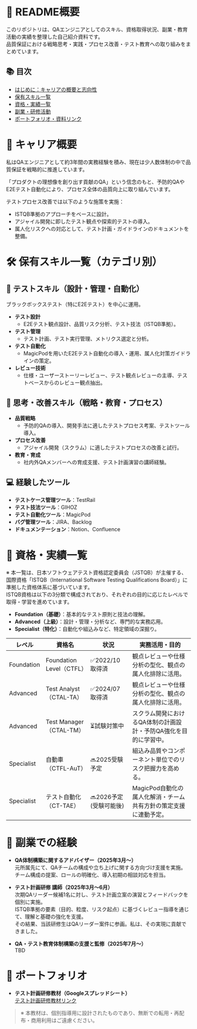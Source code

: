 # 🧪 README概要

このリポジトリは、QAエンジニアとしてのスキル、資格取得状況、副業・教育活動の実績を整理した自己紹介資料です。  
品質保証における戦略思考・実践・プロセス改善・テスト教育への取り組みをまとめています。

## 📚 目次

- [はじめに：キャリアの概要と志向性](#-はじめにキャリアの概要と志向性)
- [保有スキル一覧](#-保有スキル一覧カテゴリ別)
- [資格・実績一覧](#-資格実績一覧)
- [副業・研修活動](#-副業研修活動)
- [ポートフォリオ・資料リンク](#-ポートフォリオ資料リンク)

# 🧭 キャリア概要

私はQAエンジニアとして約3年間の実務経験を積み、現在は少人数体制の中で品質保証を戦略的に推進しています。

「プロダクトの理想像を創り出す貢献のQA」という信念のもと、予防的QAやE2Eテスト自動化により、プロセス全体の品質向上に取り組んでいます。

テストプロセス改善では以下のような施策を実施：
- ISTQB準拠のアプローチをベースに設計。
- アジャイル開発に即したテスト観点や探索的テストの導入。
- 属人化リスクへの対応として、テスト計画・ガイドラインのドキュメントを整備。

# 🛠 保有スキル一覧（カテゴリ別）

## 🧪 テストスキル（設計・管理・自動化）
ブラックボックステスト（特にE2Eテスト）を中心に運用。

- **テスト設計**  
  - E2Eテスト観点設計、品質リスク分析、テスト技法（ISTQB準拠）。
- **テスト管理**  
  - テスト計画、テスト実行管理、メトリクス選定と分析。
- **テスト自動化**  
  - MagicPodを用いたE2Eテスト自動化の導入・運用、属人化対策ガイドラインの策定。
- **レビュー技術**  
  - 仕様・ユーザーストーリーレビュー、テスト観点レビューの主導、テストベースからのレビュー観点抽出。

## 🧠 思考・改善スキル（戦略・教育・プロセス）

- **品質戦略**  
  - 予防的QAの導入、開発手法に適したテストプロセス考案、テストツール導入。
- **プロセス改善**  
  - アジャイル開発（スクラム）に適したテストプロセスの改善と試行。
- **教育・育成**  
  - 社内外QAメンバーへの育成支援、テスト計画演習の講師経験。

## 💻 経験したツール

- **テストケース管理ツール**：TestRail  
- **テスト技法ツール**：GIHOZ  
- **テスト自動化ツール**：MagicPod  
- **バグ管理ツール**：JIRA、Backlog
- **ドキュメンテーション**：Notion、Confluence

# 🏅 資格・実績一覧

※ 本一覧は、日本ソフトウェアテスト資格認定委員会（JSTQB）が主催する、国際資格「ISTQB（International Software Testing Qualifications Board）」に準拠した資格体系に基づいています。  
ISTQB資格は以下の3分類で構成されており、それぞれの目的に応じたレベルで取得・学習を進めています。

- **Foundation（基礎）**：基本的なテスト原則と技法の理解。  
- **Advanced（上級）**：設計・管理・分析など、専門的な実務応用。  
- **Specialist（特化）**：自動化や組込みなど、特定領域の深掘り。

| レベル | 資格名 | 状況 | 実務活用・目的 |
|--------|--------|------|------------------|
| Foundation | Foundation Level（CTFL） | ✅2022/10 取得済 | 観点レビューや仕様分析の型化、観点の属人化排除に活用。 |
| Advanced | Test Analyst（CTAL-TA） | ✅2024/07 取得済 | 観点レビューや仕様分析の型化、観点の属人化排除に活用。 |
| Advanced | Test Manager（CTAL-TM） | ⏳試験対策中 | スクラム開発におけるQA体制の計画設計・予防QA強化を目的に学習中。 |
| Specialist | 自動車（CTFL-AuT） | 🔜2025受験予定 | 組込み品質やコンポーネント単位でのリスク把握力を高める。 |
| Specialist | テスト自動化（CT-TAE） | 🔜2026予定(受験可能後) | MagicPod自動化の属人化解消・チーム共有方針の策定支援に連動予定。 |

# 🤝 副業での経験

- **QA体制構築に関するアドバイザー（2025年3月～）**  
  元所属先にて、QAチームの構成や立ち上げに関する方向づけ支援を実施。<br>
  チーム構成の提案、ロールの明確化、導入初期の相談対応を担当。

- **テスト計画研修 講師（2025年3月～6月）**  
  次期QAリーダー候補1名に対し、テスト計画立案の演習とフィードバックを個別に実施。<br>
  ISTQB準拠の要素（目的、粒度、リスク起点）に基づくレビュー指導を通じて、理解と基礎の強化を支援。<br>
  その結果、当該研修生はQAリーダー案件に参画。私は、その実現に貢献できました。

- **QA・テスト教育体制構築の支援と監修（2025年7月～）**  
  TBD

# 🔗 ポートフォリオ

- **テスト計画研修教材（Googleスプレッドシート）**  
  [テスト計画研修教材リンク](https://docs.google.com/spreadsheets/d/1md1IiAylcvrb8eQGLXp5VLpRafauYrqZ6RR2zByYmHI/edit?gid=1434703486)

> ※ 本教材は、個別指導用に設計されたものであり、無断での転用・再配布・商用利用はご遠慮ください。
